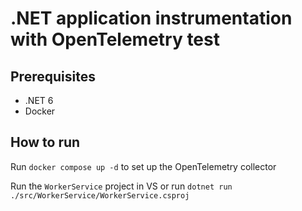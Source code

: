 # .NET application instrumentation with OpenTelemetry test

## Prerequisites
* .NET 6
* Docker

## How to run
 Run ```docker compose up -d``` to set up the OpenTelemetry collector

 Run the ```WorkerService``` project in VS or run ```dotnet run ./src/WorkerService/WorkerService.csproj```
